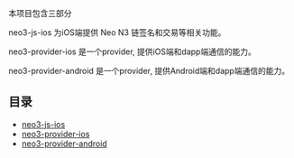 本项目包含三部分

neo3-js-ios 为iOS端提供 Neo N3 链签名和交易等相关功能。

neo3-provider-ios 是一个provider, 提供iOS端和dapp端通信的能力。

neo3-provider-android 是一个provider, 提供Android端和dapp端通信的能力。

## 目录

* [neo3-js-ios](neo3-js-ios)
* [neo3-provider-ios](neo3-provider-ios)
* [neo3-provider-android](neo3-provider-android/)

